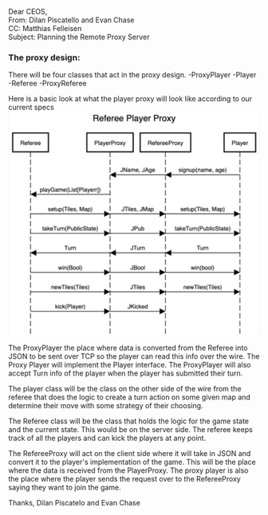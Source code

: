 Dear CEOS,<br>
From: Dilan Piscatello and Evan Chase<br>
CC: Matthias Felleisen<br>
Subject: Planning the Remote Proxy Server<br>

### The proxy design:

There will be four classes that act in the proxy design.
-ProxyPlayer
-Player
-Referee
-ProxyReferee

Here is a basic look at what the player proxy will look like according to our current specs
![](images/player_referee_proxy.png?raw=true)

<p> The ProxyPlayer the place where data is converted from the Referee into JSON to be sent over TCP so the player can 
read this info over the wire. The Proxy Player will implement the Player interface. The ProxyPlayer will also accept Turn
info of the player when the player has submitted their turn. </p>

<p> The player class will be the class on the other side of the wire from the referee that does the logic to create a turn action on some 
given map and determine their move with some strategy of their choosing.</p>

<p> The Referee class will be the class that holds the logic for the game state and the current state. This would be on the server side.
The referee keeps track of all the players and can kick the players at any point.</p>

<p> The RefereeProxy will act on the client side where it will take in JSON and convert it to the player's implementation of the game. 
This will be the place where the data is received from the PlayerProxy. The proxy player is also the place where the player sends
the request over to the RefereeProxy saying they want to join the game.</p>


Thanks,
Dilan Piscatelo and Evan Chase